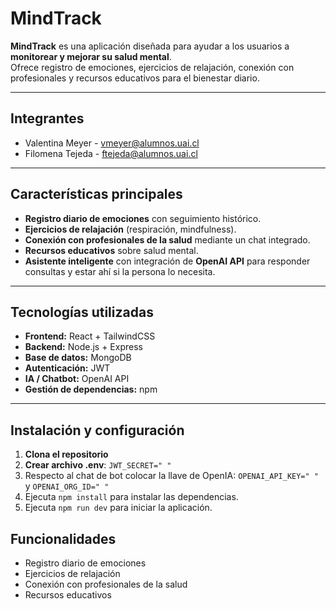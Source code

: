 # MindTrack

**MindTrack** es una aplicación diseñada para ayudar a los usuarios a **monitorear y mejorar su salud mental**.  
Ofrece registro de emociones, ejercicios de relajación, conexión con profesionales y recursos educativos para el bienestar diario.  

---
## Integrantes

* Valentina Meyer - vmeyer@alumnos.uai.cl
* Filomena Tejeda - ftejeda@alumnos.uai.cl
---
## Características principales
-  **Registro diario de emociones** con seguimiento histórico.  
-  **Ejercicios de relajación** (respiración, mindfulness).  
- **Conexión con profesionales de la salud** mediante un chat integrado.  
-  **Recursos educativos** sobre salud mental.  
-  **Asistente inteligente** con integración de **OpenAI API** para responder consultas y estar ahí si la persona lo necesita.  

---
##  Tecnologías utilizadas
- **Frontend:** React + TailwindCSS  
- **Backend:** Node.js + Express  
- **Base de datos:** MongoDB  
- **Autenticación:** JWT  
- **IA / Chatbot:** OpenAI API  
- **Gestión de dependencias:** npm  

---
## Instalación y configuración

1. **Clona el repositorio**
2. **Crear archivo .env**: `JWT_SECRET=" "`
3. Respecto al chat de bot colocar la llave de OpenIA: `OPENAI_API_KEY=" "` y `OPENAI_ORG_ID=" "`
3. Ejecuta `npm install` para instalar las dependencias.
4. Ejecuta `npm run dev` para iniciar la aplicación.


## Funcionalidades

- Registro diario de emociones
- Ejercicios de relajación
- Conexión con profesionales de la salud
- Recursos educativos
